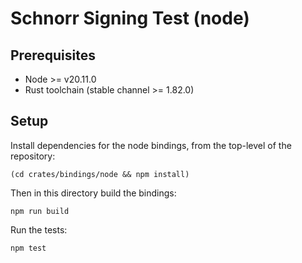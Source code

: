 # Schnorr Signing Test (node)

## Prerequisites

* Node >= v20.11.0
* Rust toolchain (stable channel >= 1.82.0)

## Setup

Install dependencies for the node bindings, from the top-level of the repository:

```
(cd crates/bindings/node && npm install)
```

Then in this directory build the bindings:

```
npm run build
```

Run the tests:

```
npm test
```
